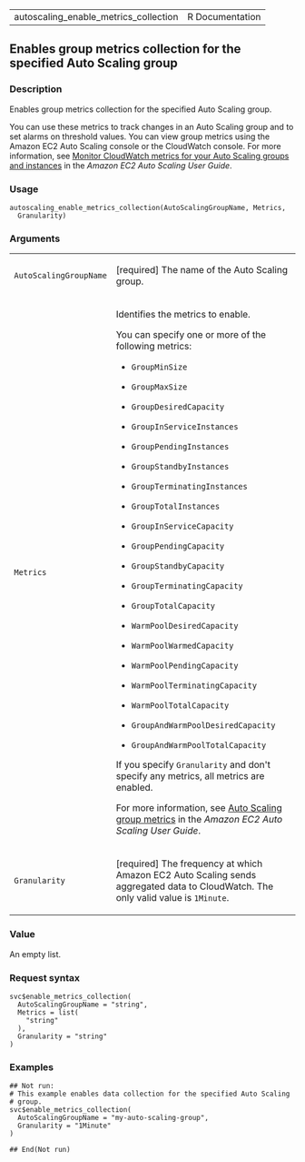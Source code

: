 <table style="width: 100%;">
<tbody>
<tr class="odd">
<td>autoscaling_enable_metrics_collection</td>
<td style="text-align: right;">R Documentation</td>
</tr>
</tbody>
</table>

## Enables group metrics collection for the specified Auto Scaling group

### Description

Enables group metrics collection for the specified Auto Scaling group.

You can use these metrics to track changes in an Auto Scaling group and
to set alarms on threshold values. You can view group metrics using the
Amazon EC2 Auto Scaling console or the CloudWatch console. For more
information, see [Monitor CloudWatch metrics for your Auto Scaling
groups and
instances](https://docs.aws.amazon.com/autoscaling/ec2/userguide/ec2-auto-scaling-cloudwatch-monitoring.html)
in the *Amazon EC2 Auto Scaling User Guide*.

### Usage

    autoscaling_enable_metrics_collection(AutoScalingGroupName, Metrics,
      Granularity)

### Arguments

<table>
<colgroup>
<col style="width: 35%" />
<col style="width: 65%" />
</colgroup>
<tbody>
<tr class="odd">
<td><code
id="autoscaling_enable_metrics_collection_:_AutoScalingGroupName">AutoScalingGroupName</code></td>
<td><p>[required] The name of the Auto Scaling group.</p></td>
</tr>
<tr class="even">
<td><code
id="autoscaling_enable_metrics_collection_:_Metrics">Metrics</code></td>
<td><p>Identifies the metrics to enable.</p>
<p>You can specify one or more of the following metrics:</p>
<ul>
<li><p><code>GroupMinSize</code></p></li>
<li><p><code>GroupMaxSize</code></p></li>
<li><p><code>GroupDesiredCapacity</code></p></li>
<li><p><code>GroupInServiceInstances</code></p></li>
<li><p><code>GroupPendingInstances</code></p></li>
<li><p><code>GroupStandbyInstances</code></p></li>
<li><p><code>GroupTerminatingInstances</code></p></li>
<li><p><code>GroupTotalInstances</code></p></li>
<li><p><code>GroupInServiceCapacity</code></p></li>
<li><p><code>GroupPendingCapacity</code></p></li>
<li><p><code>GroupStandbyCapacity</code></p></li>
<li><p><code>GroupTerminatingCapacity</code></p></li>
<li><p><code>GroupTotalCapacity</code></p></li>
<li><p><code>WarmPoolDesiredCapacity</code></p></li>
<li><p><code>WarmPoolWarmedCapacity</code></p></li>
<li><p><code>WarmPoolPendingCapacity</code></p></li>
<li><p><code>WarmPoolTerminatingCapacity</code></p></li>
<li><p><code>WarmPoolTotalCapacity</code></p></li>
<li><p><code>GroupAndWarmPoolDesiredCapacity</code></p></li>
<li><p><code>GroupAndWarmPoolTotalCapacity</code></p></li>
</ul>
<p>If you specify <code>Granularity</code> and don't specify any
metrics, all metrics are enabled.</p>
<p>For more information, see <a
href="https://docs.aws.amazon.com/autoscaling/ec2/userguide/ec2-auto-scaling-cloudwatch-monitoring.html#as-group-metrics">Auto
Scaling group metrics</a> in the <em>Amazon EC2 Auto Scaling User
Guide</em>.</p></td>
</tr>
<tr class="odd">
<td><code
id="autoscaling_enable_metrics_collection_:_Granularity">Granularity</code></td>
<td><p>[required] The frequency at which Amazon EC2 Auto Scaling sends
aggregated data to CloudWatch. The only valid value is <code
style="white-space: pre;">⁠1Minute⁠</code>.</p></td>
</tr>
</tbody>
</table>

### Value

An empty list.

### Request syntax

    svc$enable_metrics_collection(
      AutoScalingGroupName = "string",
      Metrics = list(
        "string"
      ),
      Granularity = "string"
    )

### Examples

    ## Not run: 
    # This example enables data collection for the specified Auto Scaling
    # group.
    svc$enable_metrics_collection(
      AutoScalingGroupName = "my-auto-scaling-group",
      Granularity = "1Minute"
    )

    ## End(Not run)
